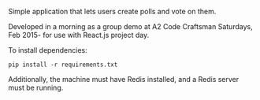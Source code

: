 Simple application that lets users create polls and vote on them.

Developed in a morning as a group demo at A2 Code Craftsman Saturdays, 
Feb 2015- for use with React.js project day.

To install dependencies:

`pip install -r requirements.txt`

Additionally, the machine must have Redis installed, and a Redis 
server must be running.